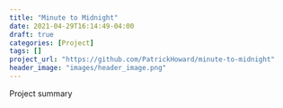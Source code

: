 ```yaml
---
title: "Minute to Midnight"
date: 2021-04-29T16:14:49-04:00
draft: true
categories: [Project]
tags: []
project_url: "https://github.com/PatrickHoward/minute-to-midnight"
header_image: "images/header_image.png"
---
```


Project summary

<!--more-->


